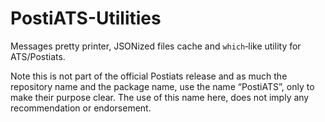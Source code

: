 # PostiATS-Utilities
Messages pretty printer, JSONized files cache and `which`‑like utility for ATS/Postiats.

Note this is not part of the official Postiats release and as much the repository name and the package name, use the name “PostiATS”, only to make their purpose clear. The use of this name here, does not imply any recommendation or endorsement.
